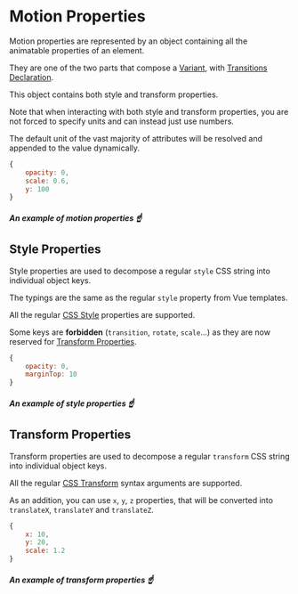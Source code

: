 # Motion Properties

Motion properties are represented by an object containing all the animatable properties of an element.

They are one of the two parts that compose a [Variant](/docs/features/variants), with [Transitions Declaration](/docs/features/transition-properties).

This object contains both style and transform properties.

Note that when interacting with both style and transform properties, you are not forced to specify units and can instead just use numbers.

The default unit of the vast majority of attributes will be resolved and appended to the value dynamically.

```javascript
{
    opacity: 0,
    scale: 0.6,
    y: 100
}
```

##### _An example of motion properties_ ☝️

## Style Properties

Style properties are used to decompose a regular `style` CSS string into individual object keys.

The typings are the same as the regular `style` property from Vue templates.

All the regular [CSS Style](https://developer.mozilla.org/en-US/docs/Web/CSS/Reference) properties are supported.

Some keys are **forbidden** (`transition`, `rotate`, `scale`...) as they are now reserved for [Transform Properties](#transform-properties).

```javascript
{
    opacity: 0,
    marginTop: 10
}
```

##### _An example of style properties_ ☝️

## Transform Properties

Transform properties are used to decompose a regular `transform` CSS string into individual object keys.

All the regular [CSS Transform](https://developer.mozilla.org/en-US/docs/Web/CSS/transform#syntax) syntax arguments are supported.

As an addition, you can use `x`, `y`, `z` properties, that will be converted into `translateX`, `translateY` and `translateZ`.

```javascript
{
    x: 10,
    y: 20,
    scale: 1.2
}
```

##### _An example of transform properties_ ☝️
